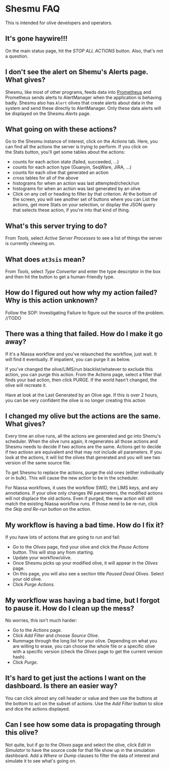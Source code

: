 # Shesmu FAQ
This is intended for olive developers and operators.

## It's gone haywire!!!
On the main status page, hit the _STOP ALL ACTIONS_ button. Also, that's not a question.

## I don't see the alert on Shemu's Alerts page. What gives?
Shesmu, like most of other programs, feeds data into [Prometheus](https://prometheus.io/docs/introduction/overview/) and Prometheus sends alerts to AlertManager when the application is behaving badly. Shesmu also has `Alert` olives that create alerts about data in the system and send these directly to AlertManager. Only these data alerts will be displayed on the Shesmu _Alerts_ page.

## What going on with these actions?
Go to the Shesmu instance of interest, click on the _Actions_ tab. Here, you can find all the actions the server is trying to perform. If you click on the Stats button, you'll get some tables about the actions:

- counts for each action state (failed, succeeded, ...)
- counts for each action type (Guanyin, SeqWare, JIRA, ...)
- counts for each olive that generated an action
- cross tables for all of the above
- histograms for when an action was last attempted/check/run
- histograms for when an action was last generated by an olive
- Click on any cell or heading to filter by that criterion. At the bottom of the screen, you will see another set of buttons where you can List the actions, get more Stats on your selection, or display the JSON query that selects these action, if you're into that kind of thing.

## What's this server trying to do?
From _Tools_, select _Active Server Processes_ to see a list of things the server is currently chewing on.

## What does `at3sis` mean?
From _Tools_, select _Type Converter_ and enter the type descriptor in the box and then hit the button to get a human-friendly type.

## How do I figured out how why my action failed? Why is this action unknown?
Follow the SOP: Investigating Failure to figure out the source of the problem. //TODO

## There was a thing that failed. How do I make it go away?
If it's a Niassa workflow and you've relaunched the workflow, just wait. It will find it eventually. If impatient, you can purge it as below.

If you've changed the olive/LIMS/run blacklist/whatever to exclude this action, you can purge this action. From the Actions page, select a filter that finds your bad action, then click PURGE. If the world hasn't changed, the olive will recreate it.

Have at look at the Last Generated by an Olive age. If this is over 2 hours, you can be very confident the olive is no longer creating this action

## I changed my olive but the actions are the same. What gives?
Every time an olive runs, all the actions are generated and go into Shemu's scheduler. When the olive runs again, it regenerates all those actions and Shesmu needs to decide if two actions are the same. Actions get to decide if two actiosn are equivalent and that may not include all parameters. If you look at the actions, it will list the olives that generated and you will see two version of the same source file.

To get Shesmu to replace the actions, purge the old ones (either individually or in bulk). This will cause the new action to be in the scheduler.

For Niassa workflows, it uses the workflow SWID, the LIMS keys, and any annotations. If your olive only changes INI parameters, the modified actions will not displace the old actions. Even if purged, the new action will still match the existing Niassa workflow runs. If those need to be re-run, click the _Skip and Re-run_ button on the action.

## My workflow is having a bad time. How do I fix it?
If you have lots of actions that are going to run and fail:

- Go to the _Olives_ page, find your olive and click the _Pause Actions_ button. This will stop any from starting.
- Update your workflow/olive.
- Once Shesmu picks up your modified olive, it will appear in the _Olives_ page.
- On this page, you will also see a section title _Paused Dead Olives_. Select your old olive.
- Click _Purge Actions_.


## My workflow was having a bad time, but I forgot to pause it. How do I clean up the mess?
No worries, this isn't much harder:

- Go to the _Actions_ page.
- Click _Add Filter_ and choose _Source Olive_.
- Rummage through the long list for your olive. Depending on what you are willing to erase, you can choose the whole file or a specific olive with a specific version (check the _Olives_ page to get the current version hash).
- Click _Purge_.


## It's hard to get just the actions I want on the dashboard. Is there an easier way?
You can click almost any cell header or value and then use the buttons at the bottom to act on the subset of actions. Use the _Add Filter_ button to slice and dice the actions displayed.

## Can I see how some data is propagating through this olive?
Not quite, but if go to the _Olives_ page and select the olive, click _Edit in Simulator_ to have the source code for that file show up in the simulation dashboard. Add a _Where_ or _Dump_ clauses to filter the data of interest and simulate it to see what's going on.
